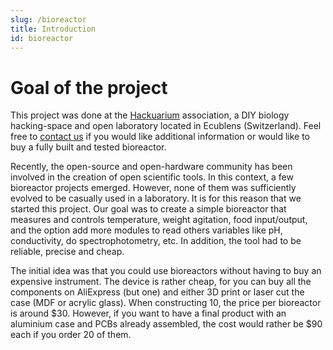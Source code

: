```yaml
---
slug: /bioreactor
title: Introduction
id: bioreactor
---
```


# Goal of the project

This project was done at the [Hackuarium](http://www.hackuarium.ch/en/) association, a DIY biology hacking-space and open laboratory located in Ecublens (Switzerland). Feel free to [contact us](https://form.jotformeu.com/71600609780354) if you would like additional information or would like to buy a fully built and tested bioreactor.

Recently, the open-source and open-hardware community has been involved in the creation of open scientific tools. In this context, a few bioreactor projects emerged. However, none of them was sufficiently evolved to be casually used in a laboratory. It is for this reason that we started this project.
Our goal was to create a simple bioreactor that measures and controls temperature, weight agitation, food input/output, and the option add more modules to read others variables like pH, conductivity, do spectrophotometry, etc. In addition, the tool had to be reliable, precise and cheap.

The initial idea was that you could use bioreactors without
having to buy an expensive instrument. The device is rather cheap, for you can buy all the components on AliExpress
(but one) and either 3D print or laser cut the case (MDF or acrylic glass). When constructing 10, the price per bioreactor is around $30. However, if you want to have a final product with an aluminium case and PCBs already assembled, the cost would rather be $90 each if you order 20 of them.
